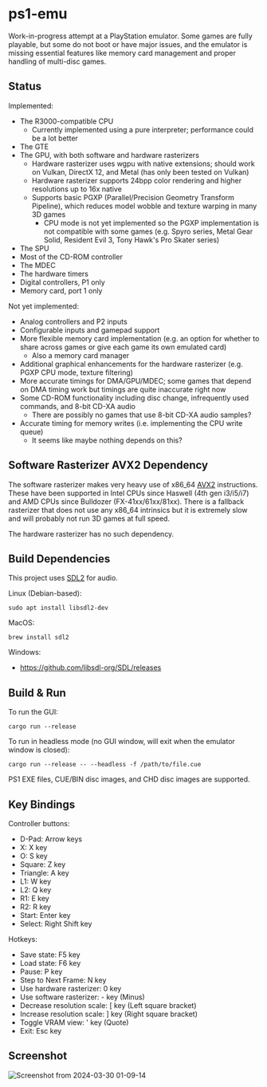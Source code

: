 # ps1-emu

Work-in-progress attempt at a PlayStation emulator. Some games are fully playable, but some do not boot or have major issues, and the emulator is missing essential features like memory card management and proper handling of multi-disc games.

## Status

Implemented:
* The R3000-compatible CPU
  * Currently implemented using a pure interpreter; performance could be a lot better
* The GTE
* The GPU, with both software and hardware rasterizers
  * Hardware rasterizer uses wgpu with native extensions; should work on Vulkan, DirectX 12, and Metal (has only been tested on Vulkan)
  * Hardware rasterizer supports 24bpp color rendering and higher resolutions up to 16x native
  * Supports basic PGXP (Parallel/Precision Geometry Transform Pipeline), which reduces model wobble and texture warping in many 3D games
    * CPU mode is not yet implemented so the PGXP implementation is not compatible with some games (e.g. Spyro series, Metal Gear Solid, Resident Evil 3, Tony Hawk's Pro Skater series)
* The SPU
* Most of the CD-ROM controller
* The MDEC
* The hardware timers
* Digital controllers, P1 only
* Memory card, port 1 only

Not yet implemented:
* Analog controllers and P2 inputs
* Configurable inputs and gamepad support
* More flexible memory card implementation (e.g. an option for whether to share across games or give each game its own emulated card)
  * Also a memory card manager
* Additional graphical enhancements for the hardware rasterizer (e.g. PGXP CPU mode, texture filtering)
* More accurate timings for DMA/GPU/MDEC; some games that depend on DMA timing work but timings are quite inaccurate right now
* Some CD-ROM functionality including disc change, infrequently used commands, and 8-bit CD-XA audio
  * There are possibly no games that use 8-bit CD-XA audio samples?
* Accurate timing for memory writes (i.e. implementing the CPU write queue)
  * It seems like maybe nothing depends on this?

## Software Rasterizer AVX2 Dependency

The software rasterizer makes very heavy use of x86_64 [AVX2](https://en.wikipedia.org/wiki/Advanced_Vector_Extensions#Advanced_Vector_Extensions_2) instructions. These have been supported in Intel CPUs since Haswell (4th gen i3/i5/i7) and AMD CPUs since Bulldozer (FX-41xx/61xx/81xx). There is a fallback rasterizer that does not use any x86_64 intrinsics but it is extremely slow and will probably not run 3D games at full speed.

The hardware rasterizer has no such dependency.

## Build Dependencies

This project uses [SDL2](https://www.libsdl.org/) for audio.

Linux (Debian-based):
```shell
sudo apt install libsdl2-dev
```

MacOS:
```shell
brew install sdl2
```

Windows:
* https://github.com/libsdl-org/SDL/releases

## Build & Run

To run the GUI:
```shell
cargo run --release
```

To run in headless mode (no GUI window, will exit when the emulator window is closed):
```shell
cargo run --release -- --headless -f /path/to/file.cue
```

PS1 EXE files, CUE/BIN disc images, and CHD disc images are supported.

## Key Bindings

Controller buttons:
* D-Pad: Arrow keys
* X: X key
* O: S key
* Square: Z key
* Triangle: A key
* L1: W key
* L2: Q key
* R1: E key
* R2: R key
* Start: Enter key
* Select: Right Shift key

Hotkeys:
* Save state: F5 key
* Load state: F6 key
* Pause: P key
* Step to Next Frame: N key
* Use hardware rasterizer: 0 key
* Use software rasterizer: - key (Minus)
* Decrease resolution scale: [ key (Left square bracket)
* Increase resolution scale: ] key (Right square bracket)
* Toggle VRAM view: ' key (Quote)
* Exit: Esc key

## Screenshot

![Screenshot from 2024-03-30 01-09-14](https://github.com/jsgroth/ps1-emu/assets/1137683/99c35745-31b0-4a1b-8733-321bc8a4a372)
